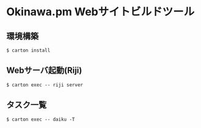Okinawa.pm Webサイトビルドツール
======================================================

環境構築
--------

    $ carton install


Webサーバ起動(Riji)
--------

    $ carton exec -- riji server


タスク一覧
--------

    $ carton exec -- daiku -T


